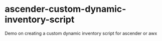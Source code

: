 # ascender-custom-dynamic-inventory-script
Demo on creating a custom dynamic inventory script for ascender or awx

